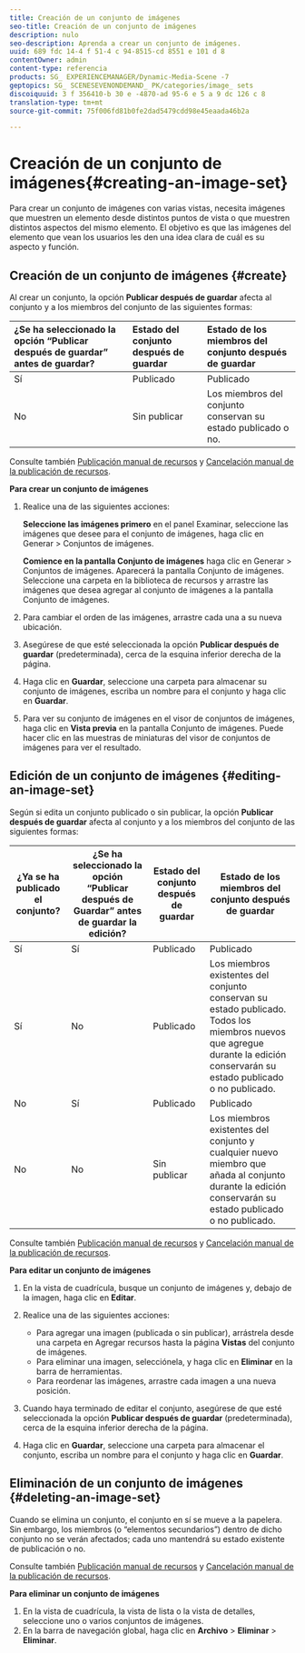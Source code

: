 ```yaml
---
title: Creación de un conjunto de imágenes
seo-title: Creación de un conjunto de imágenes
description: nulo
seo-description: Aprenda a crear un conjunto de imágenes.
uuid: 689 fdc 14-4 f 51-4 c 94-8515-cd 8551 e 101 d 8
contentOwner: admin
content-type: referencia
products: SG_ EXPERIENCEMANAGER/Dynamic-Media-Scene -7
geptopics: SG_ SCENESEVENONDEMAND_ PK/categories/image_ sets
discoiquuid: 3 f 356410-b 30 e -4870-ad 95-6 e 5 a 9 dc 126 c 8
translation-type: tm+mt
source-git-commit: 75f006fd81b0fe2dad5479cdd98e45eaada46b2a

---
```



# Creación de un conjunto de imágenes{#creating-an-image-set}

Para crear un conjunto de imágenes con varias vistas, necesita imágenes que muestren un elemento desde distintos puntos de vista o que muestren distintos aspectos del mismo elemento. El objetivo es que las imágenes del elemento que vean los usuarios les den una idea clara de cuál es su aspecto y función.

## Creación de un conjunto de imágenes {#create}

Al crear un conjunto, la opción **Publicar después de guardar** afecta al conjunto y a los miembros del conjunto de las siguientes formas:

| ¿Se ha seleccionado la opción “Publicar después de guardar” antes de guardar? | Estado del conjunto después de guardar | Estado de los miembros del conjunto después de guardar |
|:--- |:--- |:--- |
| Sí | Publicado | Publicado |
| No | Sin publicar | Los miembros del conjunto conservan su estado publicado o no. |

Consulte también [Publicación manual de recursos](publishing-files.md#manually_publishing_assets) y [Cancelación manual de la publicación de recursos](publishing-files.md#manually_unpublishing_assets).

**Para crear un conjunto de imágenes**

1. Realice una de las siguientes acciones:

   **Seleccione las imágenes primero** en el panel Examinar, seleccione las imágenes que desee para el conjunto de imágenes, haga clic en Generar &gt; Conjuntos de imágenes.

   **Comience en la pantalla Conjunto de imágenes** haga clic en Generar &gt; Conjuntos de imágenes. Aparecerá la pantalla Conjunto de imágenes. Seleccione una carpeta en la biblioteca de recursos y arrastre las imágenes que desea agregar al conjunto de imágenes a la pantalla Conjunto de imágenes.

1. Para cambiar el orden de las imágenes, arrastre cada una a su nueva ubicación.
1. Asegúrese de que esté seleccionada la opción **Publicar después de guardar** (predeterminada), cerca de la esquina inferior derecha de la página.
1. Haga clic en **Guardar**, seleccione una carpeta para almacenar su conjunto de imágenes, escriba un nombre para el conjunto y haga clic en **Guardar**.
1. Para ver su conjunto de imágenes en el visor de conjuntos de imágenes, haga clic en **Vista previa** en la pantalla Conjunto de imágenes. Puede hacer clic en las muestras de miniaturas del visor de conjuntos de imágenes para ver el resultado.

## Edición de un conjunto de imágenes {#editing-an-image-set}

Según si edita un conjunto publicado o sin publicar, la opción **Publicar después de guardar** afecta al conjunto y a los miembros del conjunto de las siguientes formas:

| ¿Ya se ha publicado el conjunto? | ¿Se ha seleccionado la opción “Publicar después de Guardar” antes de guardar la edición? | Estado del conjunto después de guardar | Estado de los miembros del conjunto después de guardar |
|--- |--- |--- |--- |
| Sí | Sí | Publicado | Publicado |
| Sí | No | Publicado | Los miembros existentes del conjunto conservan su estado publicado. Todos los miembros nuevos que agregue durante la edición conservarán su estado publicado o no publicado. |
| No | Sí | Publicado | Publicado |
| No | No | Sin publicar | Los miembros existentes del conjunto y cualquier nuevo miembro que añada al conjunto durante la edición conservarán su estado publicado o no publicado. |

Consulte también [Publicación manual de recursos](publishing-files.md#manually_publishing_assets) y [Cancelación manual de la publicación de recursos](publishing-files.md#manually_unpublishing_assets).

**Para editar un conjunto de imágenes**

1. En la vista de cuadrícula, busque un conjunto de imágenes y, debajo de la imagen, haga clic en **Editar**.
1. Realice una de las siguientes acciones:

   * Para agregar una imagen (publicada o sin publicar), arrástrela desde una carpeta en Agregar recursos hasta la página **Vistas** del conjunto de imágenes.
   * Para eliminar una imagen, selecciónela, y haga clic en **Eliminar** en la barra de herramientas.
   * Para reordenar las imágenes, arrastre cada imagen a una nueva posición.

1. Cuando haya terminado de editar el conjunto, asegúrese de que esté seleccionada la opción **Publicar después de guardar** (predeterminada), cerca de la esquina inferior derecha de la página.
1. Haga clic en **Guardar**, seleccione una carpeta para almacenar el conjunto, escriba un nombre para el conjunto y haga clic en **Guardar**.

## Eliminación de un conjunto de imágenes {#deleting-an-image-set}

Cuando se elimina un conjunto, el conjunto en sí se mueve a la papelera. Sin embargo, los miembros (o “elementos secundarios”) dentro de dicho conjunto no se verán afectados; cada uno mantendrá su estado existente de publicación o no.

Consulte también [Publicación manual de recursos](publishing-files.md#manually_publishing_assets) y [Cancelación manual de la publicación de recursos](publishing-files.md#manually_unpublishing_assets).

**Para eliminar un conjunto de imágenes**

1. En la vista de cuadrícula, la vista de lista o la vista de detalles, seleccione uno o varios conjuntos de imágenes.
1. En la barra de navegación global, haga clic en **Archivo** &gt; **Eliminar** &gt; **Eliminar**.

